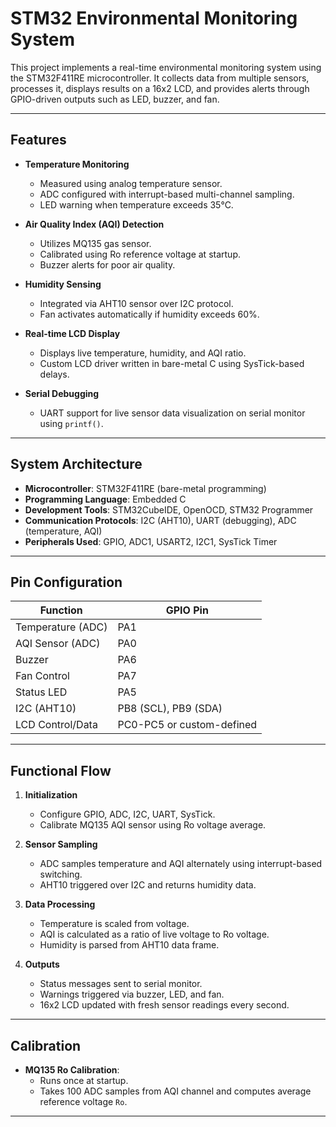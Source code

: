 # STM32 Environmental Monitoring System

This project implements a real-time environmental monitoring system using the STM32F411RE microcontroller. It collects data from multiple sensors, processes it, displays results on a 16x2 LCD, and provides alerts through GPIO-driven outputs such as LED, buzzer, and fan.

---

## Features

- **Temperature Monitoring**
  - Measured using analog temperature sensor.
  - ADC configured with interrupt-based multi-channel sampling.
  - LED warning when temperature exceeds 35°C.

- **Air Quality Index (AQI) Detection**
  - Utilizes MQ135 gas sensor.
  - Calibrated using Ro reference voltage at startup.
  - Buzzer alerts for poor air quality.

- **Humidity Sensing**
  - Integrated via AHT10 sensor over I2C protocol.
  - Fan activates automatically if humidity exceeds 60%.

- **Real-time LCD Display**
  - Displays live temperature, humidity, and AQI ratio.
  - Custom LCD driver written in bare-metal C using SysTick-based delays.

- **Serial Debugging**
  - UART support for live sensor data visualization on serial monitor using `printf()`.

---

## System Architecture

- **Microcontroller**: STM32F411RE (bare-metal programming)
- **Programming Language**: Embedded C
- **Development Tools**: STM32CubeIDE, OpenOCD, STM32 Programmer
- **Communication Protocols**: I2C (AHT10), UART (debugging), ADC (temperature, AQI)
- **Peripherals Used**: GPIO, ADC1, USART2, I2C1, SysTick Timer

---

## Pin Configuration

| Function        | GPIO Pin |
|----------------|----------|
| Temperature (ADC) | PA1      |
| AQI Sensor (ADC)  | PA0      |
| Buzzer            | PA6      |
| Fan Control       | PA7      |
| Status LED        | PA5      |
| I2C (AHT10)       | PB8 (SCL), PB9 (SDA) |
| LCD Control/Data  | PC0-PC5 or custom-defined |

---

## Functional Flow

1. **Initialization**
   - Configure GPIO, ADC, I2C, UART, SysTick.
   - Calibrate MQ135 AQI sensor using Ro voltage average.

2. **Sensor Sampling**
   - ADC samples temperature and AQI alternately using interrupt-based switching.
   - AHT10 triggered over I2C and returns humidity data.

3. **Data Processing**
   - Temperature is scaled from voltage.
   - AQI is calculated as a ratio of live voltage to Ro voltage.
   - Humidity is parsed from AHT10 data frame.

4. **Outputs**
   - Status messages sent to serial monitor.
   - Warnings triggered via buzzer, LED, and fan.
   - 16x2 LCD updated with fresh sensor readings every second.

---

## Calibration

- **MQ135 Ro Calibration**:
  - Runs once at startup.
  - Takes 100 ADC samples from AQI channel and computes average reference voltage `Ro`.

---



